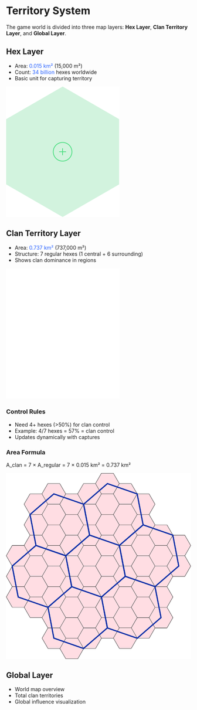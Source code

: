 # Territory System

The game world is divided into three map layers: **Hex Layer**, **Clan Territory Layer**, and **Global Layer**.

## Hex Layer

- Area: <span style="color: #2962FF">0.015 km²</span> (15,000 m²)
- Count: <span style="color: #2962FF">34 billion</span> hexes worldwide
- Basic unit for capturing territory

![Regular Hex Example](media/mine-hex.svg)

## Clan Territory Layer

- Area: <span style="color: #2962FF">0.737 km²</span> (737,000 m²)
- Structure: 7 regular hexes (1 central + 6 surrounding)
- Shows clan dominance in regions

![Clan Territory Example](media/hex-clan-level.svg)

### Control Rules
- Need 4+ hexes (>50%) for clan control
- Example: 4/7 hexes = 57% = clan control
- Updates dynamically with captures

### Area Formula
A_clan = 7 × A_regular = 7 × 0.015 km² = 0.737 km²

![Territory Structure](media/nested-hexes.png)

## Global Layer
- World map overview
- Total clan territories
- Global influence visualization